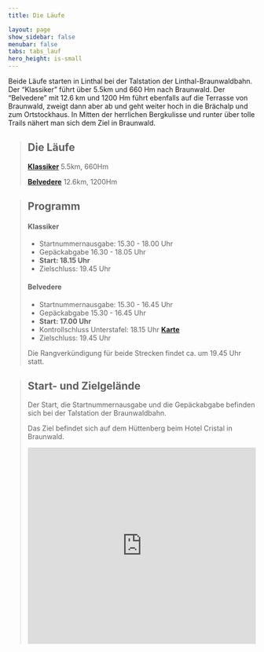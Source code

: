 ```yaml
---
title: Die Läufe

layout: page
show_sidebar: false
menubar: false
tabs: tabs_lauf
hero_height: is-small
---
```


Beide Läufe starten in Linthal bei der Talstation der Linthal-Braunwaldbahn. Der “Klassiker” führt über 5.5km und 660 Hm nach Braunwald. Der “Belvedere” mit 12.6 km und 1200 Hm führt ebenfalls auf die Terrasse von Braunwald, zweigt dann aber ab und geht weiter hoch in die Brächalp und zum Ortstockhaus. In Mitten der herrlichen Bergkulisse und runter über tolle Trails nähert man sich dem Ziel in Braunwald.

> ## Die Läufe
>**[Klassiker](/der_klassiker)**
>5.5km, 660Hm
>
>**[Belvedere](/belvedere)**
>12.6km, 1200Hm



> ## Programm
> #### Klassiker
>- Startnummernausgabe: 15.30 - 18.00 Uhr
>- Gepäckabgabe 16.30 - 18.05 Uhr
>- **Start: 18.15 Uhr**
>- Zielschluss: 19.45 Uhr
>
> #### Belvedere
>- Startnummernausgabe: 15.30 - 16.45 Uhr
>- Gepäckabgabe 15.30 - 16.45 Uhr
>- **Start: 17.00 Uhr**
>- Kontrollschluss Unterstafel: 18.15 Uhr **[Karte](/belvedere)** 
>- Zielschluss: 19.45 Uhr
>
>Die Rangverkündigung für beide Strecken findet ca. um 19.45 Uhr statt.


> ## Start- und Zielgelände
> Der Start, die Startnummernausgabe und die Gepäckabgabe befinden sich bei der Talstation der Braunwaldbahn.
>
> Das Ziel befindet sich auf dem Hüttenberg beim Hotel Cristal in Braunwald.
>
><div class="hero-body" style="margin:0 !important; padding: 0 !important;">
><iframe src='https://map.geo.admin.ch/embed.html?lang=de&topic=ech&bgLayer=ch.swisstopo.pixelkarte-farbe&layers=ch.swisstopo.zeitreihen,ch.bfs.gebaeude_wohnungs_register,ch.bav.haltestellen-oev,ch.swisstopo.swisstlm3d-wanderwege,KML%7C%7Chttps:%2F%2Fpublic.geo.admin.ch%2FIoZL194gTJifnsQOmcdBdg&layers_visibility=false,false,false,false,true&layers_timestamp=18641231,,,,&layers_opacity=1,1,1,0.8,1&E=2719716.92&N=1199774.20&zoom=6' height='400' frameborder='0' style='width: 100% !important; border:0;'></iframe>
</div>


